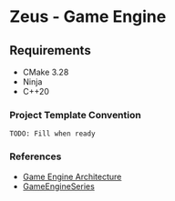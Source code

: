 # Zeus - Game Engine

## Requirements
- CMake 3.28
- Ninja
- C++20

### Project Template Convention
```
TODO: Fill when ready
```

### References
- [Game Engine Architecture](https://www.gameenginebook.com/)
- [GameEngineSeries](https://www.youtube.com/@GameEngineSeries)
